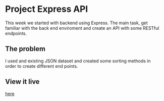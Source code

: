 # Project Express API

This week we started with backend using Express. The main task, get familiar with the back end enviroment and create an API with some RESTful endpoints.

## The problem

I used and existing JSON dataset and created some sorting methods in order to create different end points.

## View it live
[here](https://project-express-api-m1t8.onrender.com/)